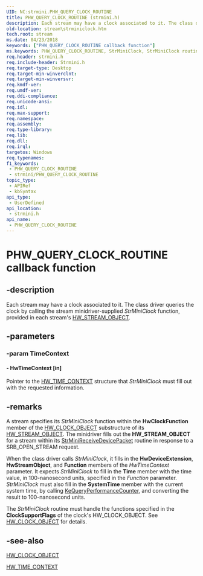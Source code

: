 ```yaml
---
UID: NC:strmini.PHW_QUERY_CLOCK_ROUTINE
title: PHW_QUERY_CLOCK_ROUTINE (strmini.h)
description: Each stream may have a clock associated to it. The class driver queries the clock by calling the stream minidriver-supplied StrMiniClock function, provided in each stream's HW_STREAM_OBJECT.
old-location: stream\strminiclock.htm
tech.root: stream
ms.date: 04/23/2018
keywords: ["PHW_QUERY_CLOCK_ROUTINE callback function"]
ms.keywords: PHW_QUERY_CLOCK_ROUTINE, StrMiniClock, StrMiniClock routine [Streaming Media Devices], stream.strminiclock, strmini-routines_d53b0cf1-3c0c-435f-bc44-732f6418ebb8.xml, strmini/StrMiniClock
req.header: strmini.h
req.include-header: Strmini.h
req.target-type: Desktop
req.target-min-winverclnt: 
req.target-min-winversvr: 
req.kmdf-ver: 
req.umdf-ver: 
req.ddi-compliance: 
req.unicode-ansi: 
req.idl: 
req.max-support: 
req.namespace: 
req.assembly: 
req.type-library: 
req.lib: 
req.dll: 
req.irql: 
targetos: Windows
req.typenames: 
f1_keywords:
 - PHW_QUERY_CLOCK_ROUTINE
 - strmini/PHW_QUERY_CLOCK_ROUTINE
topic_type:
 - APIRef
 - kbSyntax
api_type:
 - UserDefined
api_location:
 - strmini.h
api_name:
 - PHW_QUERY_CLOCK_ROUTINE
---
```


# PHW_QUERY_CLOCK_ROUTINE callback function


## -description

Each stream may have a clock associated to it. The class driver queries the clock by calling the stream minidriver-supplied <i>StrMiniClock</i> function, provided in each stream's <a href="/windows-hardware/drivers/ddi/strmini/ns-strmini-_hw_stream_object">HW_STREAM_OBJECT</a>.

## -parameters

### -param TimeContext

#### - HwTimeContext [in]

Pointer to the <a href="/windows-hardware/drivers/ddi/strmini/ns-strmini-_hw_time_context">HW_TIME_CONTEXT</a> structure that <i>StrMiniClock</i> must fill out with the requested information.

## -remarks

A stream specifies its <i>StrMiniClock</i> function within the <b>HwClockFunction</b> member of the <a href="/windows-hardware/drivers/ddi/strmini/ns-strmini-_hw_clock_object">HW_CLOCK_OBJECT</a> substructure of its <a href="/windows-hardware/drivers/ddi/strmini/ns-strmini-_hw_stream_object">HW_STREAM_OBJECT</a>. The minidriver fills out the <b>HW_STREAM_OBJECT</b> for a stream within its <a href="/windows-hardware/drivers/ddi/strmini/nc-strmini-phw_receive_device_srb">StrMiniReceiveDevicePacket</a> routine in response to a SRB_OPEN_STREAM request.

When the class driver calls <i>StrMiniClock</i>, it fills in the <b>HwDeviceExtension</b>, <b>HwStreamObject</b>, and <b>Function</b> members of the <i>HwTimeContext</i> parameter. It expects <i>StrMiniClock</i> to fill in the <b>Time</b> member with the time value, in 100-nanosecond units, specified in the <i>Function</i> parameter. <i>StrMiniClock</i> must also fill in the <b>SystemTime</b> member with the current system time, by calling <a href="/windows-hardware/drivers/ddi/ntifs/nf-ntifs-kequeryperformancecounter">KeQueryPerformanceCounter</a>, and converting the result to 100-nanosecond units.

The <i>StrMiniClock</i> routine must handle the functions specified in the <b>ClockSupportFlags</b> of the clock's HW_CLOCK_OBJECT. See <a href="/windows-hardware/drivers/ddi/strmini/ns-strmini-_hw_clock_object">HW_CLOCK_OBJECT</a> for details.

## -see-also

<a href="/windows-hardware/drivers/ddi/strmini/ns-strmini-_hw_clock_object">HW_CLOCK_OBJECT</a>



<a href="/windows-hardware/drivers/ddi/strmini/ns-strmini-_hw_time_context">HW_TIME_CONTEXT</a>

